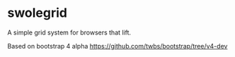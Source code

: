 # swolegrid
A simple grid system for browsers that lift.


Based on bootstrap 4 alpha
https://github.com/twbs/bootstrap/tree/v4-dev